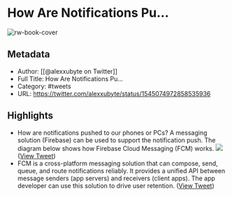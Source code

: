 # How Are Notifications Pu...

![rw-book-cover](https://pbs.twimg.com/profile_images/1524184008635998209/vOSCJXuk.jpg)

## Metadata
- Author: [[@alexxubyte on Twitter]]
- Full Title: How Are Notifications Pu...
- Category: #tweets
- URL: https://twitter.com/alexxubyte/status/1545074972858535936

## Highlights
- How are notifications pushed to our phones or PCs?
  A messaging solution (Firebase) can be used to support the notification push.
  The diagram below shows how Firebase Cloud Messaging (FCM) works. 
  ![](https://pbs.twimg.com/media/FXE1fwOVQAAJfzl.jpg) ([View Tweet](https://twitter.com/alexxubyte/status/1545074972858535936))
- FCM is a cross-platform messaging solution that can compose, send, queue, and route notifications reliably. It provides a unified API between message senders (app servers) and receivers (client apps). The app developer can use this solution to drive user retention. ([View Tweet](https://twitter.com/alexxubyte/status/1545074977019269125))

